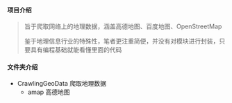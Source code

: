 #### 项目介绍

> 旨于爬取网络上的地理数据，涵盖高德地图、百度地图、OpenStreetMap
>
> 鉴于地理信息行业的特殊性，笔者更注重简便，并没有对模块进行封装，只要具有编程基础就能看懂里面的代码


#### 文件夹介绍

- CrawlingGeoData 爬取地理数据
    - amap 高德地图
    